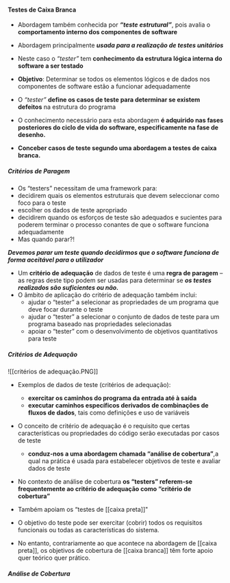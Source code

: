 #### Testes de Caixa Branca
- Abordagem também conhecida por ***“teste estrutural”***, pois avalia o **comportamento interno dos componentes de software**
- Abordagem principalmente ***usada para a realização de testes unitários*** 
- Neste caso o *“tester”* tem **conhecimento da estrutura lógica interna do software a ser testado** 
- **Objetivo**: Determinar se todos os elementos lógicos e de dados nos componentes de software estão a funcionar adequadamente 
- O *“tester”* **define os casos de teste para determinar se existem defeitos** na estrutura do programa 
- O conhecimento necessário para esta abordagem **é adquirido nas fases posteriores do ciclo de vida do software, especificamente na fase de desenho.**

- **Conceber casos de teste segundo uma abordagem a testes de caixa branca.**
##### Critérios de Paragem
- Os “testers” necessitam de uma framework para:
- decidirem quais os elementos estruturais que devem seleccionar como foco para o teste
- escolher os dados de teste apropriado
- decidirem quando os esforços de teste são adequados e sucientes para poderem terminar o processo conantes de que o software funciona adequadamente 
- Mas quando parar?!

***Devemos parar um teste quando decidirmos que o software funciona de forma aceitável para o utilizador***

- Um **critério de adequação** de dados de teste é uma **regra de paragem** – as regras deste tipo podem ser usadas para determinar se ***os testes realizados são suficientes ou não.***
- O âmbito de aplicação do critério de adequação também inclui:
	- ajudar o “tester” a selecionar as propriedades de um programa que deve focar durante o teste
	- ajudar o “tester” a selecionar o conjunto de dados de teste para um programa baseado nas propriedades selecionadas
	- apoiar o “tester” com o desenvolvimento de objetivos quantitativos para teste

##### Critérios de Adequação
![[critérios de adequação.PNG]]

- Exemplos de dados de teste (critérios de adequação):
	- **exercitar os caminhos do programa da entrada até à saída**
	- **executar caminhos específicos derivados de combinações de fluxos de dados**, tais como definições e uso de variáveis
- O conceito de critério de adequação é o requisito que certas características ou propriedades do código serão executadas por casos de teste
	- **conduz-nos a uma abordagem chamada “análise de cobertura”**,a qual na prática é usada para estabelecer objetivos de teste e avaliar dados de teste
- No contexto de análise de cobertura **os “testers” referem-se frequentemente ao critério de adequação como “critério de cobertura”**

- Também apoiam os “testes de [[caixa preta]]"
- O objetivo do teste pode ser exercitar (cobrir) todos os requisitos funcionais ou todas as características do sistema.
- No entanto, contrariamente ao que acontece na abordagem de [[caixa preta]], os objetivos de cobertura de [[caixa branca]] têm forte apoio quer teórico quer prático.

##### Análise de Cobertura
